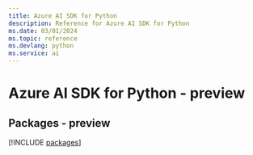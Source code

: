 ```yaml
---
title: Azure AI SDK for Python
description: Reference for Azure AI SDK for Python
ms.date: 03/01/2024
ms.topic: reference
ms.devlang: python
ms.service: ai
---
```

# Azure AI SDK for Python - preview
## Packages - preview
[!INCLUDE [packages](ai-index.md)]